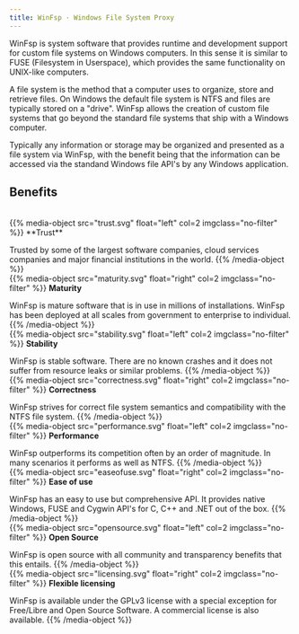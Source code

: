 ```yaml
---
title: WinFsp · Windows File System Proxy
---
```


WinFsp is system software that provides runtime and development support for custom file systems on Windows computers. In this sense it is similar to FUSE (Filesystem in Userspace), which provides the same functionality on UNIX-like computers.

A file system is the method that a computer uses to organize, store and retrieve files. On Windows the default file system is NTFS and files are typically stored on a "drive". WinFsp allows the creation of custom file systems that go beyond the standard file systems that ship with a Windows computer.

Typically any information or storage may be organized and presented as a file system via WinFsp, with the benefit being that the information can be accessed via the standand Windows file API's by any Windows application.

## Benefits

<!-- Icon attribution:
  - ©2015 - 2020 IcoFont (https://icofont.com) - CC BY 4.0
    - correctness.svg
    - easeofuse.svg
    - licensing.svg
    - maturity.svg
    - opensource.svg (modified)
    - performance.svg
    - stability.svg
  - Unknown but possibly Silvano Cirasa, CH (https://thenounproject.com/cirasa.silvano/) - CC BY 3.0
    - trust.svg
-->

<br/>
{{% media-object src="trust.svg" float="left" col=2 imgclass="no-filter" %}}
**Trust**

Trusted by some of the largest software companies, cloud services companies and major financial institutions in the world.
{{% /media-object %}}
<br/>
{{% media-object src="maturity.svg" float="right" col=2 imgclass="no-filter" %}}
**Maturity**

WinFsp is mature software that is in use in millions of installations. WinFsp has been deployed at all scales from government to enterprise to individual.
{{% /media-object %}}
<br/>
{{% media-object src="stability.svg" float="left" col=2 imgclass="no-filter" %}}
**Stability**

WinFsp is stable software. There are no known crashes and it does not suffer from resource leaks or similar problems.
{{% /media-object %}}
<br/>
{{% media-object src="correctness.svg" float="right" col=2 imgclass="no-filter" %}}
**Correctness**

WinFsp strives for correct file system semantics and compatibility with the NTFS file system.
{{% /media-object %}}
<br/>
{{% media-object src="performance.svg" float="left" col=2 imgclass="no-filter" %}}
**Performance**

WinFsp outperforms its competition often by an order of magnitude. In many scenarios it performs as well as NTFS.
{{% /media-object %}}
<br/>
{{% media-object src="easeofuse.svg" float="right" col=2 imgclass="no-filter" %}}
**Ease of use**

WinFsp has an easy to use but comprehensive API. It provides native Windows, FUSE and Cygwin API's for C, C++ and .NET out of the box.
{{% /media-object %}}
<br/>
{{% media-object src="opensource.svg" float="left" col=2 imgclass="no-filter" %}}
**Open Source**

WinFsp is open source with all community and transparency benefits that this entails.
{{% /media-object %}}
<br/>
{{% media-object src="licensing.svg" float="right" col=2 imgclass="no-filter" %}}
**Flexible licensing**

WinFsp is available under the GPLv3 license with a special exception for Free/Libre and Open Source Software. A commercial license is also available.
{{% /media-object %}}
